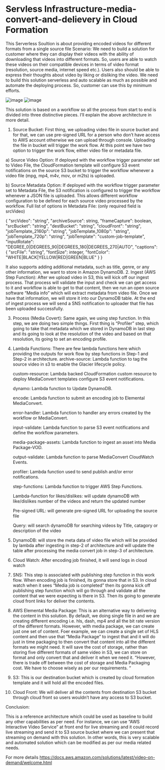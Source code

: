 # Servless Infrastructure-media-convert-and-delievery in Cloud Formation
This Serverless Soultion is about providing encoded videos for different formats from a single source file
Scenario:
We need to build a solution for customer where they can display their videos with the ability of downloading that videos into different formats. So, users are able to watch these videos on their compatible devices in terms of video format (resolution, source media, internet speed etc.). Users also should be able to express their thoughts about video by liking or disliking the video.
We need to build this solution serverless and auto scalable as much as possible and automate the deploying process. So, customer can use this by minimum efforts.

![image](https://user-images.githubusercontent.com/95842706/151727588-2699edf6-5bfa-4c7f-a6fc-5c8acfcf3cd6.png)
![image](https://user-images.githubusercontent.com/95842706/151727599-0e4d5404-ee5f-4fcc-983f-2e2055a1c86f.png)

This solution is based on a workflow so all the process from start to end is divided into three distinctive pieces. I’ll explain the above architecture in more detail.
1.	Source Bucket: First thing, we uploading video file in source bucket and for that, we can use pre-signed URL for a person who don’t have access to AWS account otherwise we can upload through console. Uploading the file in bucket will trigger the work flow. At this point we have two option to trigger the work flow, either video file or metadata file.

a)	Source Video Option: If deployed with the workflow trigger parameter set to Video File, the CloudFormation template will configure S3 event notifications on the source S3 bucket to trigger the workflow whenever a video file (mpg, mp4, m4v, mov, or m2ts) is uploaded.

b)	Source Metadata Option: If deployed with the workflow trigger parameter set to Metadata File, the S3 notification is configured to trigger the workflow whenever a JSON file is uploaded. This allows different workflow configuration to be defined for each source video processed by the workflow.
Full list of options in Metadata File: (only required field is srcVideo)


{
    "srcVideo": "string",
    "archiveSource": string,
    "frameCapture": boolean,
    "srcBucket": "string",
    "destBucket": "string",
    "cloudFront": "string",
    "jobTemplate_2160p": "string",
    "jobTemplate_1080p": "string",
    "jobTemplate_720p": "string",
    "jobTemplate": "custom-job-template",
    "inputRotate": "DEGREE_0|DEGREES_90|DEGREES_180|DEGREES_270|AUTO",
    "captions": {
        "srcFile": "string",
        "fontSize": integer,
        "fontColor": "WHITE|BLACK|YELLOW|RED|GREEN|BLUE"
    }
}


It also supports adding additional metadata, such as title, genre, or any other information, we want to store in Amazon DynamoDB.
2.	Ingest (AWS Step Function): After we upload video in S3, this will kick off our ingest process. That process will validate the input and check we can get access to it and workflow is able to get to that content, then we run an open source software “Media info” which will extract metadata from video file. Once we have that information, we will store it into our DynamoDB table. At the end of ingest process we will send a SNS notification to uploader that file has been uploaded successfully.

3.	Process (Media Covert): Same again, we using step function. In this step, we are doing two simple things. First thing is “Profiler” step, which going to take that metadata which we stored in DynamoDB in last step and its going to look at the resolution of the video and based on that resolution, its going to set an encoding profile.

4.	Lambda Functions: There are few lambda functions here which providing the outputs for work flow by step functions in Step-1 and Step-2 in architecture.
	archive-source: Lambda function to tag the source video in s3 to enable the Glacier lifecycle policy.
	
    custom-resource: Lambda backed CloudFormation custom resource to deploy MediaConvert templates configure S3 event notifications.
	
    dynamo: Lambda function to Update DynamoDB.
	
    encode: Lambda function to submit an encoding job to Elemental MediaConvert.
	
    error-handler: Lambda function to handler any errors created by the workflow or MediaConvert.
	
    input-validate: Lambda function to parse S3 event notifications and define the workflow parameters.
	
    
    media-package-assets: Lambda function to ingest an asset into Media Package-VOD.
	
    output-validate: Lambda function to parse MediaConvert CloudWatch Events.
	
    profiler: Lambda function used to send publish and/or error notifications.
	
    step-functions: Lambda function to trigger AWS Step Functions.
    
    Lambda-function for likes/dislikes: will update dynamoDB with like/dislikes number of the videos and return the updated number
    
    Pre-signed URL: will generate pre-signed URL for uploading the source file
    
    Query: will search dynamoDB for searching videos by Title, catagory or description of the video

5.	DynamoDB: will store the meta data of video file which will be provided by lambda after ingesting in step-2 of architecture and will update the table after processing the media convert job in step-3 of architecture.

6.	Cloud Watch: After encoding job finished, it will send logs in cloud watch

7.	SNS: This step is associated with publishing step function in this work flow. When encoding job is finished, its gonna store that in S3. In cloud watch when it sees “Media job is completed” then its gonna kick off publishing step function which will go through and validate all the content that we were expecting is there in S3. Then its going to generate cloud front links for deliver the contents.

8.	AWS Elemental Media Package: This is an alternative way to delivering the content in this solution. By default, we doing single file in and we are creating different encoding i.e. hls, dash, mp4 and all the bit rate version of the different formats. However, with media package, we can create just one set of content. Foer example, we can create a single set of HLS content and then use that “Media Package” to ingest that and it will do just in time packaging to then convert that content into all the different formats we might need. It will save the cost of storage, rather than storing five different formats of same video in S3, we can store on format and only convert that and deliver it when we need it. “However, there is trade off between the cost of storage and Media Packaging cost. We have to choose wisely as per our requirements. “

9.	S3: This is our destination bucket which is created by cloud formation template and it will hold all the encoded files.

10.	Cloud Front: We will deliver all the contents from destination S3 bucket through cloud front so users wouldn’t have any access to S3 bucket.


Conclusion:

This is a reference architecture which could be used as baseline to build any other capabilities as per need. For instance, we can use “AWS Interactive Video Service” at front end for live streaming and it could record live streaming and send it to S3 source bucket where we can present that streaming on demand with this solution. In other words, this is very scalable and automated solution which can be modified as per our media related needs.

For more details https://docs.aws.amazon.com/solutions/latest/video-on-demand/welcome.html 
